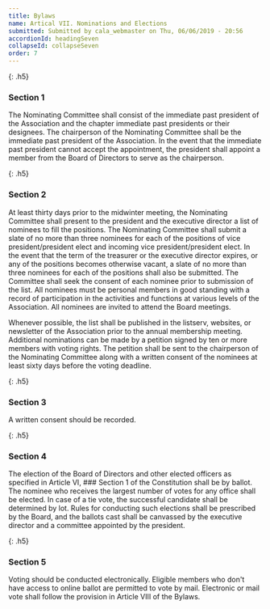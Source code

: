 ```yaml
---
title: Bylaws
name: Artical VII. Nominations and Elections
submitted: Submitted by cala_webmaster on Thu, 06/06/2019 - 20:56
accordionId: headingSeven
collapseId: collapseSeven
order: 7
---
```

{: .h5}
### Section 1

The Nominating Committee shall consist of the immediate past president of the Association and the chapter immediate past presidents or their designees. The chairperson of the Nominating Committee shall be the immediate past president of the Association. In the event that the immediate past president cannot accept the appointment, the president shall appoint a member from the Board of Directors to serve as the chairperson.

{: .h5}
### Section 2

At least thirty days prior to the midwinter meeting, the Nominating Committee shall present to the president and the executive director a list of nominees to fill the positions. The Nominating Committee shall submit a slate of no more than three nominees for each of the positions of vice president/president elect and incoming vice president/president elect. In the event that the term of the treasurer or the executive director expires, or any of the positions becomes otherwise vacant, a slate of no more than three nominees for each of the positions shall also be submitted. The Committee shall seek the consent of each nominee prior to submission of the list. All nominees must be personal members in good standing with a record of participation in the activities and functions at various levels of the Association. All nominees are invited to attend the Board meetings.

Whenever possible, the list shall be published in the listserv, websites, or newsletter of the Association prior to the annual membership meeting. Additional nominations can be made by a petition signed by ten or more members with voting rights. The petition shall be sent to the chairperson of the Nominating Committee along with a written consent of the nominees at least sixty days before the voting deadline.

{: .h5}
### Section 3

A written consent should be recorded.

{: .h5}
### Section 4

The election of the Board of Directors and other elected officers as specified in Article VI, ### Section 1 of the Constitution shall be by ballot. The nominee who receives the largest number of votes for any office shall be elected. In case of a tie vote, the successful candidate shall be determined by lot. Rules for conducting such elections shall be prescribed by the Board, and the ballots cast shall be canvassed by the executive director and a committee appointed by the president.

{: .h5}
### Section 5

Voting should be conducted electronically. Eligible members who don't have access to online ballot are permitted to vote by mail. Electronic or mail vote shall follow the provision in Article VIII of the Bylaws.
